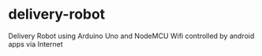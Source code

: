 # delivery-robot
Delivery Robot using Arduino Uno and NodeMCU Wifi 
controlled by android apps via Internet
